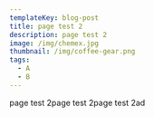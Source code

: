 ```yaml
---
templateKey: blog-post
title: page test 2
description: page test 2
image: /img/chemex.jpg
thumbnail: /img/coffee-gear.png
tags:
  - A
  - B
---
```

page test 2page test 2page test 2ad
